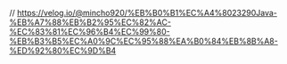 // https://velog.io/@mincho920/%EB%B0%B1%EC%A4%8023290Java-%EB%A7%88%EB%B2%95%EC%82%AC-%EC%83%81%EC%96%B4%EC%99%80-%EB%B3%B5%EC%A0%9C%EC%95%88%EA%B0%84%EB%8B%A8-%ED%92%80%EC%9D%B4

